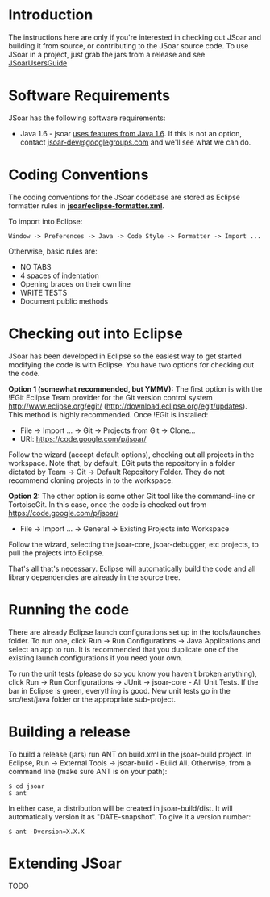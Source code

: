 # Introduction #
The instructions here are only if you're interested in checking out JSoar and building it from source, or contributing to the JSoar source code. To use JSoar in a project, just grab the jars from a release and see [JSoarUsersGuide](JSoarUsersGuide.md)

# Software Requirements #
JSoar has the following software requirements:

  * Java 1.6 - jsoar [uses features from Java 1.6](Java16FeaturesUsedByJSoar.md). If this is not an option, contact jsoar-dev@googlegroups.com and we'll see what we can do.

# Coding Conventions #
The coding conventions for the JSoar codebase are stored as Eclipse formatter rules in **[jsoar/eclipse-formatter.xml](https://jsoar.googlecode.com/git/eclipse-formatter.xml)**.

To import into Eclipse:

```
Window -> Preferences -> Java -> Code Style -> Formatter -> Import ...
```

Otherwise, basic rules are:

  * NO TABS
  * 4 spaces of indentation
  * Opening braces on their own line
  * WRITE TESTS
  * Document public methods


# Checking out into Eclipse #

JSoar has been developed in Eclipse so the easiest way to get started modifying the code is with Eclipse.  You have two options for checking out the code.

**Option 1 (somewhat recommended, but YMMV):** The first option is with the !EGit Eclipse Team provider for the Git version control system http://www.eclipse.org/egit/ (http://download.eclipse.org/egit/updates). This method is highly recommended. Once !EGit is installed:

  * File -> Import ... -> Git -> Projects from Git -> Clone...
  * URI: https://code.google.com/p/jsoar/

Follow the wizard (accept default options), checking out all projects in the workspace. Note that, by default, EGit puts the repository in a folder dictated by Team -> Git -> Default Repository Folder. They do not recommend cloning projects in to the workspace.

**Option 2:** The other option is some other Git tool like the command-line or TortoiseGit. In this case, once the code is checked out from https://code.google.com/p/jsoar/

  * File -> Import ... -> General -> Existing Projects into Workspace

Follow the wizard, selecting the jsoar-core, jsoar-debugger, etc projects, to pull the projects into Eclipse.

That's all that's necessary. Eclipse will automatically build the code and all library dependencies are already in the source tree.

# Running the code #
There are already Eclipse launch configurations set up in the tools/launches folder. To run one, click Run -> Run Configurations -> Java Applications and select an app to run. It is recommended that you duplicate one of the existing launch configurations if you need your own.

To run the unit tests (please do so you know you haven't broken anything), click Run -> Run Configurations -> JUnit -> jsoar-core - All Unit Tests. If the bar in Eclipse is green, everything is good. New unit tests go in the src/test/java folder or the appropriate sub-project.

# Building a release #
To build a release (jars) run ANT on build.xml in the jsoar-build project. In Eclipse, Run -> External Tools -> jsoar-build - Build All. Otherwise, from a command line (make sure ANT is on your path):

```
$ cd jsoar
$ ant
```

In either case, a distribution will be created in jsoar-build/dist. It will automatically version it as "DATE-snapshot". To give it a version number:

```
$ ant -Dversion=X.X.X
```

# Extending JSoar #
TODO